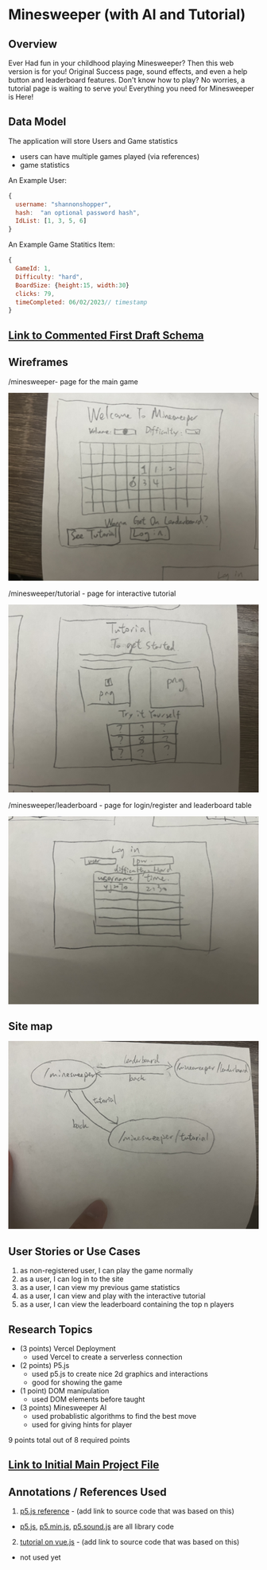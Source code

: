 # Minesweeper (with AI and Tutorial)

## Overview

Ever Had fun in your childhood playing Minesweeper? Then this web version is for you! Original Success page, sound effects, and even a help button and leaderboard features. Don't know how to play? No worries, a tutorial page is waiting to serve you! Everything you need for Minesweeper is Here!


## Data Model


The application will store Users and Game statistics

* users can have multiple games played (via references)
* game statistics

An Example User:

```javascript
{
  username: "shannonshopper",
  hash:  "an optional password hash",
  IdList: [1, 3, 5, 6]
}
```

An Example Game Statitics Item:

```javascript
{
  GameId: 1,
  Difficulty: "hard",
  BoardSize: {height:15, width:30}
  clicks: 79,
  timeCompleted: 06/02/2023// timestamp
}
```


## [Link to Commented First Draft Schema](db.mjs) 


## Wireframes

/minesweeper- page for the main game

![list create](documentation/minesweeper.JPG)

/minesweeper/tutorial - page for interactive tutorial

![list](documentation/minesweeper-tutorial.JPG)

/minesweeper/leaderboard - page for login/register and leaderboard table

![list](documentation/minesweeper-leaderboard.JPG)

## Site map


![list](documentation/path_graph.JPG)

## User Stories or Use Cases

1. as non-registered user, I can play the game normally
2. as a user, I can log in to the site
3. as a user, I can view my previous game statistics
4. as a user, I can view and play with the interactive tutorial
5. as a user, I can view the leaderboard containing the top n players

## Research Topics


* (3 points) Vercel Deployment
    * used Vercel to create a serverless connection
* (2 points) P5.js 
    * used p5.js to create nice 2d graphics and interactions
    * good for showing the game 
* (1 point) DOM manipulation
    * used DOM elements before taught
* (3 points) Minesweeper AI
    * used probablistic algorithms to find the best move
    * used for giving hints for player

9 points total out of 8 required points 


## [Link to Initial Main Project File](index.mjs) 


## Annotations / References Used

1. [p5.js reference](https://p5js.org/reference/) - (add link to source code that was based on this)
  * [p5.js](p5.js), [p5.min.js](p5.min.js), [p5.sound.js](p5.sound.js) are all library code
2. [tutorial on vue.js](https://vuejs.org/v2/guide/) - (add link to source code that was based on this)
  * not used yet

